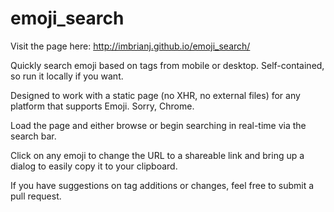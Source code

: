 emoji_search
============

Visit the page here: http://imbrianj.github.io/emoji_search/

Quickly search emoji based on tags from mobile or desktop.  Self-contained, so run it locally if you want.

Designed to work with a static page (no XHR, no external files) for any platform that supports Emoji.  Sorry, Chrome.

Load the page and either browse or begin searching in real-time via the search bar.

Click on any emoji to change the URL to a shareable link and bring up a dialog to easily copy it to your clipboard.

If you have suggestions on tag additions or changes, feel free to submit a pull request.
